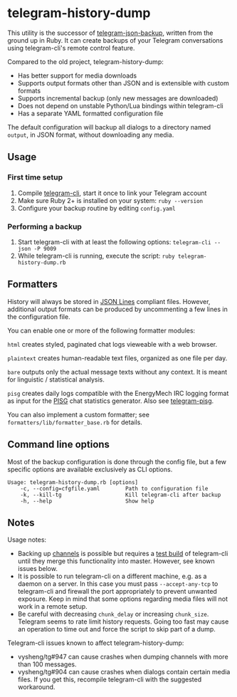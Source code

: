 # telegram-history-dump

This utility is the successor of [telegram-json-backup][1], written from the
ground up in Ruby. It can create backups of your Telegram conversations using
telegram-cli's remote control feature.
 
Compared to the old project, telegram-history-dump:

* Has better support for media downloads
* Supports output formats other than JSON and is extensible with custom formats
* Supports incremental backup (only new messages are downloaded)
* Does not depend on unstable Python/Lua bindings within telegram-cli
* Has a separate YAML formatted configuration file

The default configuration will backup all dialogs to a directory named `output`,
in JSON format, without downloading any media.

## Usage

### First time setup

1. Compile [telegram-cli][3], start it once to link your Telegram account
2. Make sure Ruby 2+ is installed on your system: `ruby --version`
3. Configure your backup routine by editing `config.yaml`

### Performing a backup

1. Start telegram-cli with at least the following options:
   `telegram-cli --json -P 9009`
2. While telegram-cli is running, execute the script:
   `ruby telegram-history-dump.rb`

## Formatters

History will always be stored in [JSON Lines][5] compliant files. However,
additional output formats can be produced by uncommenting a few lines in the
configuration file.

You can enable one or more of the following formatter modules:

`html` creates styled, paginated chat logs vieweable with a web browser.

`plaintext` creates human-readable text files, organized as one file per day. 

`bare` outputs only the actual message texts without any context. It is meant
for linguistic / statistical analysis.

`pisg` creates daily logs compatible with the EnergyMech IRC logging format as
input for the [PISG][7] chat statistics generator. Also see [telegram-pisg][2].

You can also implement a custom formatter; see
`formatters/lib/formatter_base.rb` for details.

## Command line options

Most of the backup configuration is done through the config file, but a few
specific options are available exclusively as CLI options.

```text
Usage: telegram-history-dump.rb [options]
    -c, --config=cfgfile.yaml        Path to configuration file
    -k, --kill-tg                    Kill telegram-cli after backup
    -h, --help                       Show help
```

## Notes

Usage notes:

* Backing up [channels][6] is possible but requires a [test build][8] of
  telegram-cli until they merge this functionality into master. However, see
  known issues below.
* It is possible to run telegram-cli on a different machine, e.g. as a daemon
  on a server. In this case you must pass `--accept-any-tcp` to telegram-cli and
  firewall the port appropriately to prevent unwanted exposure. Keep in mind
  that some options regarding media files will not work in a remote setup.
* Be careful with decreasing `chunk_delay` or increasing `chunk_size`. Telegram
  seems to rate limit history requests. Going too fast may cause an operation
  to time out and force the script to skip part of a dump.

Telegram-cli issues known to affect telegram-history-dump:

* vysheng/tg#947 can cause crashes when dumping channels with more than 100
  messages.
* vysheng/tg#904 can cause crashes when dialogs contain certain media files.
  If you get this, recompile telegram-cli with the suggested workaround. 

[1]: https://github.com/tvdstaaij/telegram-json-backup
[2]: https://github.com/tvdstaaij/telegram-pisg
[3]: https://github.com/vysheng/tg
[4]: http://bundler.io/
[5]: http://jsonlines.org/
[6]: https://telegram.org/blog/channels
[7]: http://pisg.sourceforge.net/
[8]: https://github.com/vysheng/tg/tree/test
